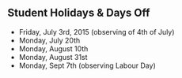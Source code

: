 ## Student Holidays & Days Off

* Friday, July 3rd, 2015 (observing of 4th of July)
* Monday, July 20th
* Monday, August 10th
* Monday, August 31st
* Monday, Sept 7th (observing Labour Day)
